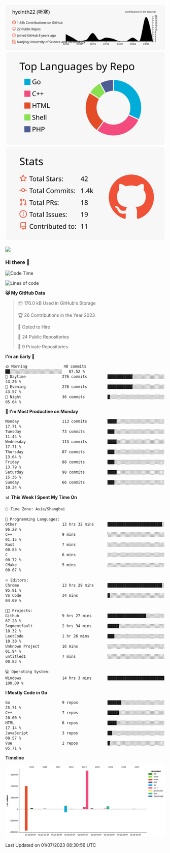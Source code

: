 [![](https://raw.githubusercontent.com/hycinth22/hycinth22/main/profile-summary-card-output/swift/0-profile-details.svg)](https://github.com/vn7n24fzkq/github-profile-summary-cards)
[![](https://raw.githubusercontent.com/hycinth22/hycinth22/main/profile-summary-card-output/swift/1-repos-per-language.svg)](https://github.com/vn7n24fzkq/github-profile-summary-cards) <!-- [![](https://raw.githubusercontent.com/hycinth22/hycinth22/main/profile-summary-card-output/swift/2-most-commit-language.svg)](https://github.com/vn7n24fzkq/github-profile-summary-cards) --> [![](https://raw.githubusercontent.com/hycinth22/hycinth22/main/profile-summary-card-output/swift/3-stats.svg)](https://github.com/vn7n24fzkq/github-profile-summary-cards) 
<!--
[![](https://raw.githubusercontent.com/hycinth22/hycinth22/main/profile-summary-card-output/swift/4-productive-time.svg)](https://github.com/vn7n24fzkq/github-profile-summary-cards) -->

<a href="https://wakatime.com/@hycinth22">
  <img align="center" src="https://github-readme-stats.vercel.app/api/wakatime?username=hycinth22&layout=compact&langs_count=30" />
</a>


### Hi there 👋

<!--
**pinelliar/pinelliar** is a ✨ _special_ ✨ repository because its `README.md` (this file) appears on your GitHub profile.

Here are some ideas to get you started:

- 🔭 I’m currently working on ...
- 🌱 I’m currently learning ...
- 👯 I’m looking to collaborate on ...
- 🤔 I’m looking for help with ...
- 💬 Ask me about ...
- 📫 How to reach me: ...
- 😄 Pronouns: ...
- ⚡ Fun fact: ...
-->

<!--START_SECTION:waka-->
![Code Time](http://img.shields.io/badge/Code%20Time-1%2C077%20hrs%203%20mins-blue)

![Lines of code](https://img.shields.io/badge/From%20Hello%20World%20I%27ve%20Written-1.3%20million%20lines%20of%20code-blue)

**🐱 My GitHub Data** 

> 📦 170.0 kB Used in GitHub's Storage 
 > 
> 🏆 26 Contributions in the Year 2023
 > 
> 💼 Opted to Hire
 > 
> 📜 24 Public Repositories 
 > 
> 🔑 9 Private Repositories 
 > 
**I'm an Early 🐤** 

```text
🌞 Morning                48 commits          ██░░░░░░░░░░░░░░░░░░░░░░░   07.52 % 
🌆 Daytime                276 commits         ███████████░░░░░░░░░░░░░░   43.26 % 
🌃 Evening                278 commits         ███████████░░░░░░░░░░░░░░   43.57 % 
🌙 Night                  36 commits          █░░░░░░░░░░░░░░░░░░░░░░░░   05.64 % 
```
📅 **I'm Most Productive on Monday** 

```text
Monday                   113 commits         ████░░░░░░░░░░░░░░░░░░░░░   17.71 % 
Tuesday                  73 commits          ███░░░░░░░░░░░░░░░░░░░░░░   11.44 % 
Wednesday                113 commits         ████░░░░░░░░░░░░░░░░░░░░░   17.71 % 
Thursday                 87 commits          ███░░░░░░░░░░░░░░░░░░░░░░   13.64 % 
Friday                   88 commits          ███░░░░░░░░░░░░░░░░░░░░░░   13.79 % 
Saturday                 98 commits          ████░░░░░░░░░░░░░░░░░░░░░   15.36 % 
Sunday                   66 commits          ███░░░░░░░░░░░░░░░░░░░░░░   10.34 % 
```


📊 **This Week I Spent My Time On** 

```text
🕑︎ Time Zone: Asia/Shanghai

💬 Programming Languages: 
Other                    13 hrs 32 mins      ████████████████████████░   96.28 % 
C++                      9 mins              ░░░░░░░░░░░░░░░░░░░░░░░░░   01.15 % 
Rust                     7 mins              ░░░░░░░░░░░░░░░░░░░░░░░░░   00.83 % 
C                        6 mins              ░░░░░░░░░░░░░░░░░░░░░░░░░   00.72 % 
CMake                    5 mins              ░░░░░░░░░░░░░░░░░░░░░░░░░   00.67 % 

🔥 Editors: 
Chrome                   13 hrs 29 mins      ████████████████████████░   95.91 % 
VS Code                  34 mins             █░░░░░░░░░░░░░░░░░░░░░░░░   04.09 % 

🐱‍💻 Projects: 
Github                   9 hrs 27 mins       █████████████████░░░░░░░░   67.28 % 
Segmentfault             2 hrs 34 mins       █████░░░░░░░░░░░░░░░░░░░░   18.32 % 
LeetCode                 1 hr 26 mins        ███░░░░░░░░░░░░░░░░░░░░░░   10.30 % 
Unknown Project          16 mins             ░░░░░░░░░░░░░░░░░░░░░░░░░   01.94 % 
untitled1                7 mins              ░░░░░░░░░░░░░░░░░░░░░░░░░   00.83 % 

💻 Operating System: 
Windows                  14 hrs 3 mins       █████████████████████████   100.00 % 
```

**I Mostly Code in Go** 

```text
Go                       9 repos             ██████░░░░░░░░░░░░░░░░░░░   25.71 % 
C++                      7 repos             █████░░░░░░░░░░░░░░░░░░░░   20.00 % 
HTML                     6 repos             ████░░░░░░░░░░░░░░░░░░░░░   17.14 % 
JavaScript               3 repos             ██░░░░░░░░░░░░░░░░░░░░░░░   08.57 % 
Vue                      2 repos             █░░░░░░░░░░░░░░░░░░░░░░░░   05.71 % 
```



**Timeline**

![Lines of Code chart](https://raw.githubusercontent.com/hycinth22/hycinth22/main/assets/bar_graph.png)


 Last Updated on 01/07/2023 08:30:56 UTC
<!--END_SECTION:waka-->
